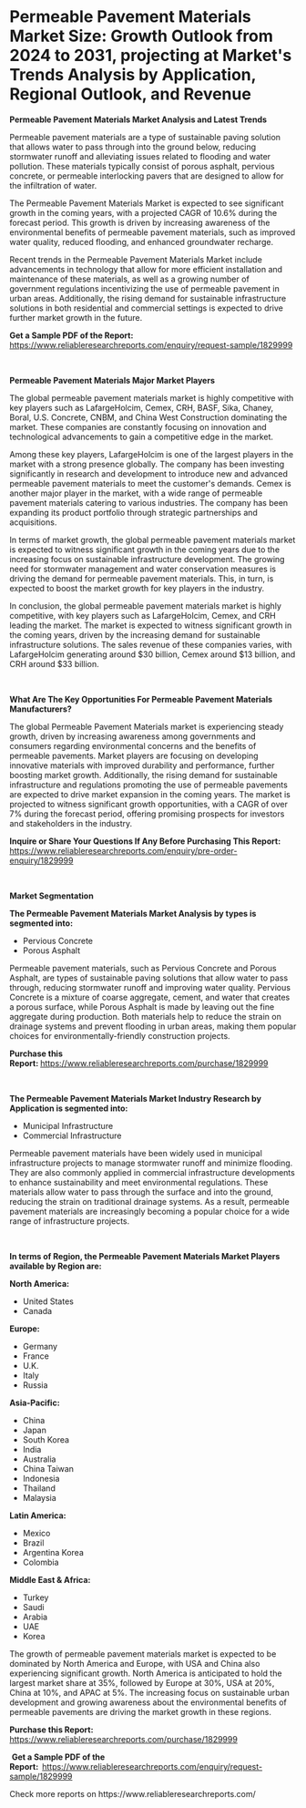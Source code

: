 <p><h1>Permeable Pavement Materials Market Size: Growth Outlook from 2024 to 2031, projecting at Market's Trends Analysis by Application, Regional Outlook, and Revenue</h1></p><p><strong>Permeable Pavement Materials Market Analysis and Latest Trends</strong></p>
<p><p>Permeable pavement materials are a type of sustainable paving solution that allows water to pass through into the ground below, reducing stormwater runoff and alleviating issues related to flooding and water pollution. These materials typically consist of porous asphalt, pervious concrete, or permeable interlocking pavers that are designed to allow for the infiltration of water.</p><p>The Permeable Pavement Materials Market is expected to see significant growth in the coming years, with a projected CAGR of 10.6% during the forecast period. This growth is driven by increasing awareness of the environmental benefits of permeable pavement materials, such as improved water quality, reduced flooding, and enhanced groundwater recharge.</p><p>Recent trends in the Permeable Pavement Materials Market include advancements in technology that allow for more efficient installation and maintenance of these materials, as well as a growing number of government regulations incentivizing the use of permeable pavement in urban areas. Additionally, the rising demand for sustainable infrastructure solutions in both residential and commercial settings is expected to drive further market growth in the future.</p></p>
<p><strong>Get a Sample PDF of the Report:&nbsp;</strong> <a href="https://www.reliableresearchreports.com/enquiry/request-sample/1829999">https://www.reliableresearchreports.com/enquiry/request-sample/1829999</a></p>
<p>&nbsp;</p>
<p><strong>Permeable Pavement Materials Major Market Players</strong></p>
<p><p>The global permeable pavement materials market is highly competitive with key players such as LafargeHolcim, Cemex, CRH, BASF, Sika, Chaney, Boral, U.S. Concrete, CNBM, and China West Construction dominating the market. These companies are constantly focusing on innovation and technological advancements to gain a competitive edge in the market.</p><p>Among these key players, LafargeHolcim is one of the largest players in the market with a strong presence globally. The company has been investing significantly in research and development to introduce new and advanced permeable pavement materials to meet the customer's demands. Cemex is another major player in the market, with a wide range of permeable pavement materials catering to various industries. The company has been expanding its product portfolio through strategic partnerships and acquisitions.</p><p>In terms of market growth, the global permeable pavement materials market is expected to witness significant growth in the coming years due to the increasing focus on sustainable infrastructure development. The growing need for stormwater management and water conservation measures is driving the demand for permeable pavement materials. This, in turn, is expected to boost the market growth for key players in the industry.</p><p>In conclusion, the global permeable pavement materials market is highly competitive, with key players such as LafargeHolcim, Cemex, and CRH leading the market. The market is expected to witness significant growth in the coming years, driven by the increasing demand for sustainable infrastructure solutions. The sales revenue of these companies varies, with LafargeHolcim generating around $30 billion, Cemex around $13 billion, and CRH around $33 billion.</p></p>
<p>&nbsp;</p>
<p><strong>What Are The Key Opportunities For Permeable Pavement Materials Manufacturers?</strong></p>
<p><p>The global Permeable Pavement Materials market is experiencing steady growth, driven by increasing awareness among governments and consumers regarding environmental concerns and the benefits of permeable pavements. Market players are focusing on developing innovative materials with improved durability and performance, further boosting market growth. Additionally, the rising demand for sustainable infrastructure and regulations promoting the use of permeable pavements are expected to drive market expansion in the coming years. The market is projected to witness significant growth opportunities, with a CAGR of over 7% during the forecast period, offering promising prospects for investors and stakeholders in the industry.</p></p>
<p><strong>Inquire or Share Your Questions If Any Before Purchasing This Report:</strong> <a href="https://www.reliableresearchreports.com/enquiry/pre-order-enquiry/1829999">https://www.reliableresearchreports.com/enquiry/pre-order-enquiry/1829999</a></p>
<p>&nbsp;</p>
<p><strong>Market Segmentation</strong></p>
<p><strong>The Permeable Pavement Materials Market Analysis by types is segmented into:</strong></p>
<p><ul><li>Pervious Concrete</li><li>Porous Asphalt</li></ul></p>
<p><p>Permeable pavement materials, such as Pervious Concrete and Porous Asphalt, are types of sustainable paving solutions that allow water to pass through, reducing stormwater runoff and improving water quality. Pervious Concrete is a mixture of coarse aggregate, cement, and water that creates a porous surface, while Porous Asphalt is made by leaving out the fine aggregate during production. Both materials help to reduce the strain on drainage systems and prevent flooding in urban areas, making them popular choices for environmentally-friendly construction projects.</p></p>
<p><strong>Purchase this Report:&nbsp;</strong><a href="https://www.reliableresearchreports.com/purchase/1829999">https://www.reliableresearchreports.com/purchase/1829999</a></p>
<p>&nbsp;</p>
<p><strong>The Permeable Pavement Materials Market Industry Research by Application is segmented into:</strong></p>
<p><ul><li>Municipal Infrastructure</li><li>Commercial Infrastructure</li></ul></p>
<p><p>Permeable pavement materials have been widely used in municipal infrastructure projects to manage stormwater runoff and minimize flooding. They are also commonly applied in commercial infrastructure developments to enhance sustainability and meet environmental regulations. These materials allow water to pass through the surface and into the ground, reducing the strain on traditional drainage systems. As a result, permeable pavement materials are increasingly becoming a popular choice for a wide range of infrastructure projects.</p></p>
<p>&nbsp;</p>
<p><strong>In terms of Region, the Permeable Pavement Materials Market Players available by Region are:</strong></p>
<p>
    <p> <strong> North America: </strong>
        <ul>
            <li>United States</li>
            <li>Canada</li>
        </ul>
        </p> 
    <p> <strong> Europe: </strong>
        <ul>
            <li>Germany</li>
            <li>France</li>
            <li>U.K.</li>
            <li>Italy</li>
            <li>Russia</li>
        </ul>
        </p> 
    <p> <strong> Asia-Pacific: </strong>
        <ul>
            <li>China</li>
            <li>Japan</li>
            <li>South Korea</li>
            <li>India</li>
            <li>Australia</li>
            <li>China Taiwan</li>
            <li>Indonesia</li>
            <li>Thailand</li>
            <li>Malaysia</li>
        </ul>
        </p> 
    <p> <strong> Latin America: </strong>
        <ul>
            <li>Mexico</li>
            <li>Brazil</li>
            <li>Argentina Korea</li>
            <li>Colombia</li>
        </ul>
        </p> 
    <p> <strong> Middle East & Africa: </strong>
        <ul>
            <li>Turkey</li>
            <li>Saudi</li>
            <li>Arabia</li>
            <li>UAE</li>
            <li>Korea</li>
        </ul>
    </p>
    </p>
<p><p>The growth of permeable pavement materials market is expected to be dominated by North America and Europe, with USA and China also experiencing significant growth. North America is anticipated to hold the largest market share at 35%, followed by Europe at 30%, USA at 20%, China at 10%, and APAC at 5%. The increasing focus on sustainable urban development and growing awareness about the environmental benefits of permeable pavements are driving the market growth in these regions.</p></p>
<p><strong>Purchase this Report: </strong><a href="https://www.reliableresearchreports.com/purchase/1829999">https://www.reliableresearchreports.com/purchase/1829999</a></p>
<p>&nbsp;<strong>Get a Sample PDF of the Report:&nbsp;&nbsp;</strong><a href="https://www.reliableresearchreports.com/enquiry/request-sample/1829999">https://www.reliableresearchreports.com/enquiry/request-sample/1829999</a></p>
<p><strong></strong></p>
<p>Check more reports on https://www.reliableresearchreports.com/</p>